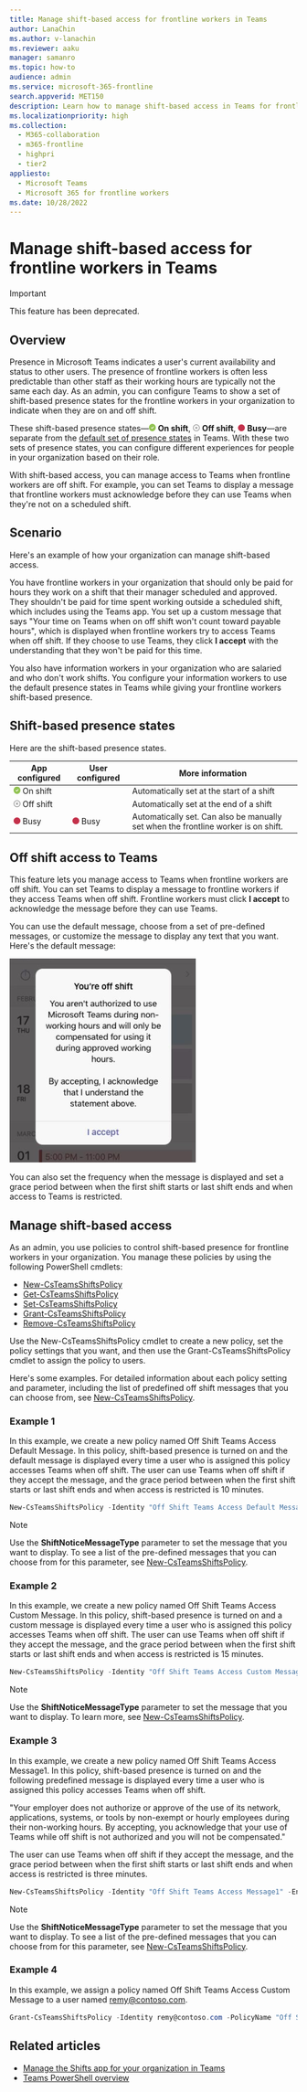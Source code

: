 ```yaml
---
title: Manage shift-based access for frontline workers in Teams
author: LanaChin
ms.author: v-lanachin
ms.reviewer: aaku
manager: samanro
ms.topic: how-to
audience: admin
ms.service: microsoft-365-frontline
search.appverid: MET150
description: Learn how to manage shift-based access in Teams for frontline workers in your organization.
ms.localizationpriority: high
ms.collection: 
  - M365-collaboration
  - m365-frontline
  - highpri
  - tier2
appliesto: 
  - Microsoft Teams
  - Microsoft 365 for frontline workers
ms.date: 10/28/2022
---
```


# Manage shift-based access for frontline workers in Teams

> [!IMPORTANT]
> This feature has been deprecated.

## Overview

Presence in Microsoft Teams indicates a user's current availability and status to other users. The presence of frontline workers is often less predictable than other staff as their working hours are typically not the same each day. As an admin, you can configure Teams to show a set of shift-based presence states for the frontline workers in your organization to indicate when they are on and off shift.

These shift-based presence states&mdash;![Solid green check mark, indicates On shift.](media/flw-presence-on-shift.png) **On shift**, ![Gray circle with x, indicates Off shift.](media/flw-presence-off-shift.png) **Off shift**, ![Solid red circle, indicates Busy](media/flw-presence-busy.png) **Busy**&mdash;are separate from the [default set of presence states](/microsoftteams/presence-admins) in Teams. With these two sets of presence states, you can configure different experiences for people in your organization based on their role.

With shift-based access, you can manage access to Teams when frontline workers are off shift. For example, you can set Teams to display a message that frontline workers must acknowledge before they can use Teams when they're not on a scheduled shift.  

## Scenario

Here's an example of how your organization can manage shift-based access.

You have frontline workers in your organization that should only be paid for hours they work on a shift that their manager scheduled and approved. They shouldn't be paid for time spent working outside a scheduled shift, which includes using the Teams app. You set up a custom message that says "Your time on Teams when on off shift won't count toward payable hours", which is displayed when frontline workers try to access Teams when off shift. If they choose to use Teams, they click **I accept** with the understanding that they won't be paid for this time.

You also have information workers in your organization who are salaried and who don't work shifts. You configure your information workers to use the default presence states in Teams while giving your frontline workers shift-based presence.

## Shift-based presence states

Here are the shift-based presence states.

|App configured |User configured  |More information  |
|---------|---------|---------|
|![Solid green check mark, indicates On shift.](media/flw-presence-on-shift.png) On shift     |         |Automatically set at the start of a shift         |
|![Gray circle with x, indicates Off shift](media/flw-presence-off-shift.png) Off shift     |         |Automatically set at the end of a shift         |
|![Solid red circle, indicates Busy.](media/flw-presence-busy.png) Busy      | ![Solid red circle, indicates Busy](media/flw-presence-busy.png) Busy         |Automatically set. Can also be manually set when the frontline worker is on shift.|

## Off shift access to Teams

This feature lets you manage access to Teams when frontline workers are off shift. You can set Teams to display a message to frontline workers if they access Teams when off shift. Frontline workers must click **I accept** to acknowledge the message before they can use Teams.

You can use the default message, choose from a set of pre-defined messages, or customize the message to display any text that you want. Here's the default message:

![Screenshot of default message.](media/shifts-presence-message.png)

You can also set the frequency when the message is displayed and set a grace period between when the first shift starts or last shift ends and when access to Teams is restricted.

## Manage shift-based access

As an admin, you use policies to control shift-based presence for frontline workers in your organization. You manage these policies by using the following PowerShell cmdlets:

- [New-CsTeamsShiftsPolicy](/powershell/module/teams/new-csteamsshiftspolicy)
- [Get-CsTeamsShiftsPolicy](/powershell/module/teams/get-csteamsshiftspolicy)
- [Set-CsTeamsShiftsPolicy](/powershell/module/teams/set-csteamsshiftspolicy)
- [Grant-CsTeamsShiftsPolicy](/powershell/module/teams/grant-csteamsshiftspolicy)
- [Remove-CsTeamsShiftsPolicy](/powershell/module/teams/remove-csteamsshiftspolicy)

Use the New-CsTeamsShiftsPolicy cmdlet to create a new policy, set the policy settings that you want, and then use the Grant-CsTeamsShiftsPolicy cmdlet to assign the policy to users.

Here's some examples. For detailed information about each policy setting and parameter, including the list of predefined off shift messages that you can choose from, see [New-CsTeamsShiftsPolicy](/powershell/module/teams/new-csteamsshiftspolicy).

### Example 1

In this example, we create a new policy named Off Shift Teams Access Default Message. In this policy, shift-based presence is turned on and the default message is displayed every time a user who is assigned this policy accesses Teams when off shift. The user can use Teams when off shift if they accept the message, and the grace period between when the first shift starts or last shift ends and when access is restricted is 10 minutes.  

```powershell
New-CsTeamsShiftsPolicy -Identity "Off Shift Teams Access Default Message" -EnableShiftPresence $true -ShiftNoticeFrequency always -ShiftNoticeMessageType DefaultMessage -AccessType UnrestrictedAccess_TeamsApp -AccessGracePeriodMinutes 10
```

> [!NOTE]
> Use the **ShiftNoticeMessageType** parameter to set the message that you want to display. To see a list of the pre-defined messages that you can choose from for this parameter, see [New-CsTeamsShiftsPolicy](/powershell/module/teams/new-csteamsshiftspolicy).

### Example 2 

In this example, we create a new policy named Off Shift Teams Access Custom Message. In this policy, shift-based presence is turned on and a custom message is displayed every time a user who is assigned this policy accesses Teams when off shift. The user can use Teams when off shift if they accept the message, and the grace period between when the first shift starts or last shift ends and when access is restricted is 15 minutes.  

```powershell
New-CsTeamsShiftsPolicy -Identity "Off Shift Teams Access Custom Message" -EnableShiftPresence $true -ShiftNoticeFrequency always -ShiftNoticeMessageType CustomMessage -ShiftNoticeMessageCustom "Your time on Teams when on off shift won't count toward payable hours" -AccessType UnrestrictedAccess_TeamsApp -AccessGracePeriodMinutes 15
```

> [!NOTE]
> Use the **ShiftNoticeMessageType** parameter to set the message that you want to display. To learn more, see [New-CsTeamsShiftsPolicy](/powershell/module/teams/new-csteamsshiftspolicy).

### Example 3

In this example, we create a new policy named Off Shift Teams Access Message1. In this policy, shift-based presence is turned on and the following predefined message is displayed every time a user who is assigned this policy accesses Teams when off shift.

  "Your employer does not authorize or approve of the use of its network, applications, systems, or tools by non-exempt or hourly employees during their non-working hours. By accepting, you acknowledge that your use of Teams while off shift is not authorized and you will not be compensated." 

The user can use Teams when off shift if they accept the message, and the grace period between when the first shift starts or last shift ends and when access is restricted is three minutes.  

```powershell
New-CsTeamsShiftsPolicy -Identity "Off Shift Teams Access Message1" -EnableShiftPresence $true -ShiftNoticeFrequency always -ShiftNoticeMessageType Message1 -AccessType  UnrestrictedAccess_TeamsApp -AccessGracePeriodMinutes 3
```

> [!NOTE]
> Use the **ShiftNoticeMessageType** parameter to set the message that you want to display. To see a list of the pre-defined messages that you can choose from for this parameter, see [New-CsTeamsShiftsPolicy](/powershell/module/teams/new-csteamsshiftspolicy).

### Example 4

In this example, we assign a policy named Off Shift Teams Access Custom Message to a user named remy@contoso.com.

```powershell
Grant-CsTeamsShiftsPolicy -Identity remy@contoso.com -PolicyName "Off Shift Teams Access Custom Message"
```

## Related articles

- [Manage the Shifts app for your organization in Teams](/microsoftteams/expand-teams-across-your-org/shifts/manage-the-shifts-app-for-your-organization-in-teams?bc=/microsoft-365/frontline/breadcrumb/toc.json&toc=/microsoft-365/frontline/toc.json)
- [Teams PowerShell overview](/microsoftteams/teams-powershell-overview)